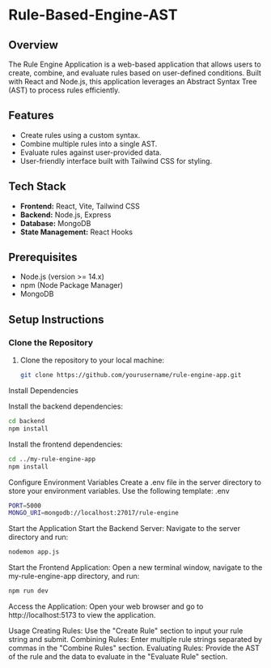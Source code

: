# Rule-Based-Engine-AST


## Overview
The Rule Engine Application is a web-based application that allows users to create, combine, and evaluate rules based on user-defined conditions. Built with React and Node.js, this application leverages an Abstract Syntax Tree (AST) to process rules efficiently.

## Features
- Create rules using a custom syntax.
- Combine multiple rules into a single AST.
- Evaluate rules against user-provided data.
- User-friendly interface built with Tailwind CSS for styling.

## Tech Stack
- **Frontend:** React, Vite, Tailwind CSS
- **Backend:** Node.js, Express
- **Database:** MongoDB 
- **State Management:** React Hooks

## Prerequisites
- Node.js (version >= 14.x)
- npm (Node Package Manager)
- MongoDB 

## Setup Instructions

### Clone the Repository
1. Clone the repository to your local machine:
   ```bash
   git clone https://github.com/yourusername/rule-engine-app.git
   
Install Dependencies

Install the backend dependencies:
```bash
cd backend
npm install
```
Install the frontend dependencies:
```bash
cd ../my-rule-engine-app
npm install
```
Configure Environment Variables
Create a .env file in the server directory to store your environment variables. Use the following template:
.env
```bash
PORT=5000
MONGO_URI=mongodb://localhost:27017/rule-engine
```
Start the Application
Start the Backend Server: Navigate to the server directory and run:
```bash
nodemon app.js
```
Start the Frontend Application: Open a new terminal window, navigate to the my-rule-engine-app directory, and run:

```bash
npm run dev
```
Access the Application: Open your web browser and go to http://localhost:5173 to view the application.

Usage
Creating Rules: Use the "Create Rule" section to input your rule string and submit.
Combining Rules: Enter multiple rule strings separated by commas in the "Combine Rules" section.
Evaluating Rules: Provide the AST of the rule and the data to evaluate in the "Evaluate Rule" section.
